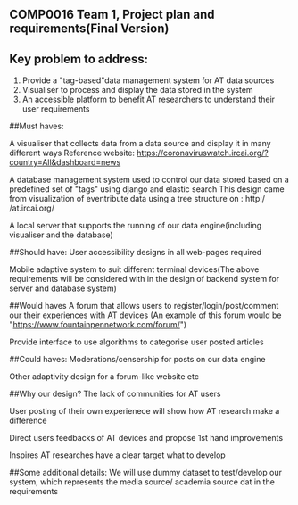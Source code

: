 ## COMP0016 Team 1, Project plan and requirements(Final Version)

## Key problem to address:
1. Provide a "tag-based"data management system for AT data sources
2. Visualiser to process and display the data stored in the system
3. An accessible platform to benefit AT researchers to understand their user requirements

##Must haves:

A visualiser that collects data from a data source and display it in many different ways
Reference website: https://coronaviruswatch.ircai.org/?country=All&dashboard=news

A database management system used to control our data stored based on a predefined set
of "tags" using django and elastic search
This design came from visualization of eventribute data using a tree structure on : http:/
/at.ircai.org/

A local server that supports the running of our data engine(including visualiser and the
database)

##Should have:
User accessibility designs in all web-pages required

Mobile adaptive system to suit different terminal devices(The above requirements will be considered with in the design of backend system for server
and database system)

##Would haves
A forum that allows users to register/login/post/comment our their experiences with AT
devices (An example of this forum would be "https://www.fountainpennetwork.com/forum/")

Provide interface to use algorithms to categorise user posted articles

##Could haves:
Moderations/censership for posts on our data engine

Other adaptivity design for a forum-like website etc

##Why our design?
The lack of communities for AT users

User posting of their own experienece will show how AT research make a difference

Direct users feedbacks of AT devices and propose 1st hand improvements

Inspires AT researches have a clear target what to develop

##Some additional details:
We will use dummy dataset to test/develop our system, which represents the media source/
academia source dat in the requirements
